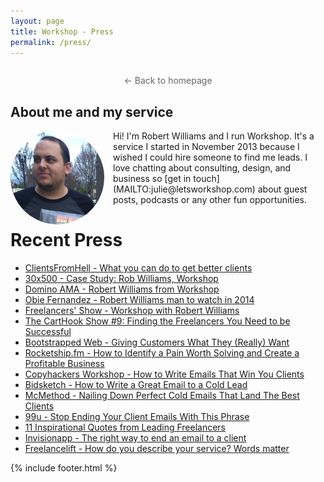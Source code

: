 ```yaml
---
layout: page
title: Workshop - Press
permalink: /press/
---
```



<p style="margin: 2em 0 2em; text-align:center;"><a href="/" style="color: #666; text-decoration: none;">&larr; Back to homepage</a></p>

## About me and my service

<img src="/images/rob-bob.jpg" align="left" style="width: 150px; border-radius: 150px; margin-right: 1em;">
Hi! I'm Robert Williams and I run Workshop. It's a service I started in November 2013 because I wished I could hire someone to find me leads. I love chatting about consulting, design, and business so [get in touch](MAILTO:julie@letsworkshop.com) about guest posts, podcasts or any other fun opportunities. 

# Recent Press

- [ClientsFromHell - What you can do to get better clients](http://clientsfromhell.net/post/136671679428/what-you-can-do-to-get-better-clients)
- [30x500 - Case Study: Rob Williams, Workshop](https://30x500.com/case-study-rob-williams-workshop/)
- [Domino AMA - Robert Williams from Workshop](https://www.askdomino.com/freelance/question/53/INTERVIEW---Robert-Williams-from-Workshop)
- [Obie Fernandez - Robert Williams man to watch in 2014](http://blog.obiefernandez.com/content/2014/01/robert-williams-man-to-watch-in-2014.html)
- [Freelancers' Show - Workshop with Robert Williams](https://devchat.tv/freelancers/153-fs-workshop-with-robert-williams)
- [The CartHook Show #9: Finding the Freelancers You Need to be Successful](http://blog.carthook.com/the-carthook-show-9-robert-williams-of-lets-workshop-on-finding-the-freelancers-you-need-to-be-successful/)
- [Bootstrapped Web - Giving Customers What They (Really) Want](http://bootstrappedweb.com/64-giving-customers-really-want-w-robert-williams-workshop/)
- [Rocketship.fm - How to Identify a Pain Worth Solving and Create a Profitable Business](http://rocketship.fm/episodes/ep-45-robert-williams/)
- [Copyhackers Workshop - How to Write Emails That Win You Clients](https://www.youtube.com/watch?v=9MzauNgbBYE)
- [Bidsketch - How to Write a Great Email to a Cold Lead](https://blog.bidsketch.com/sales/cold-email/)
- [McMethod - Nailing Down Perfect Cold Emails That Land The Best Clients](http://www.themcmethod.com/episode-99-rob-williams-emails-win-clients-get-better-clients/)
- [99u - Stop Ending Your Client Emails With This Phrase](http://99u.com/workbook/52469/stop-ending-your-client-emails-with-this-phrase)
- [11 Inspirational Quotes from Leading Freelancers](http://www.freelancebusinessguide.com/2015/07/11-inspirational-quotes-from-leading-freelancers/)
- [Invisionapp - The right way to end an email to a client](http://blog.invisionapp.com/client-emails/)
- [Freelancelift - How do you describe your service? Words matter](https://www.freelancelift.com/describing-your-freelance-service-with-rob-williams/)


{% include footer.html %}

